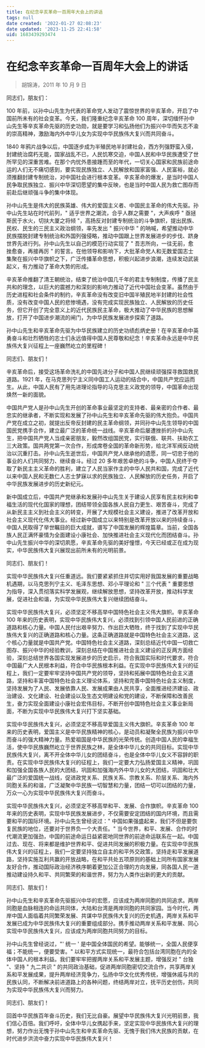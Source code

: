 ```yaml
---
title: 在纪念辛亥革命一百周年大会上的讲话
tags: null
date created: '2022-01-27 02:08:23'
date updated: '2023-11-25 22:41:58'
uid: 1683439293474
---
```


# 在纪念辛亥革命一百周年大会上的讲话

> 胡锦涛，2011 年 10 月 9 日

同志们，朋友们：

100 年前，以孙中山先生为代表的革命党人发动了震惊世界的辛亥革命，开启了中国前所未有的社会变革。今天，我们隆重纪念辛亥革命 100 周年，深切缅怀孙中山先生等辛亥革命先驱的历史功勋，就是要学习和弘扬他们为振兴中华而矢志不渝的崇高精神，激励海内外中华儿女为实现中华民族伟大复兴而共同奋斗。

1840 年鸦片战争以后，中国逐步成为半殖民地半封建社会，西方列强野蛮入侵，封建统治腐朽无能，国家战乱不已，人民饥寒交迫，中国人民和中华民族遭受了世所罕见的深重苦难。在那个内忧外患接踵而至的年代，一切关心国家和民族前途命运的人们无不痛切感到，要实现民族独立、人民解放和国家富强、人民富裕，就必须推翻封建专制统治，对中国社会进行根本变革。辛亥革命的爆发，是当时中国人民争取民族独立、振兴中华深切愿望的集中反映，也是当时中国人民为救亡图存而前赴后继顽强斗争的集中体现。

孙中山先生是伟大的民族英雄、伟大的爱国主义者、中国民主革命的伟大先驱。孙中山先生站在时代前列，" 适乎世界之潮流，合乎人群之需要 "，大声疾呼 " 亟拯斯民于水火，切扶大厦之将倾 "，高扬反对封建专制统治的斗争旗帜，提出民族、民权、民生的三民主义政治纲领，率先发出 " 振兴中华 " 的呐喊，希望推动中华民族摆脱封建专制统治和外国列强侵略，推动中国跟上世界发展进步的步伐、跻身世界先进行列。孙中山先生以自己的模范行动实现了 " 吾志所向，一往无前，愈挫愈奋，再接再厉 " 的誓言。在他领导和影响下，大批革命党人和无数爱国志士集聚在振兴中华旗帜之下，广泛传播革命思想，积极兴起进步浪潮，连续发动武装起义，有力推动了革命大势的形成。

辛亥革命推翻了清王朝统治，结束了统治中国几千年的君主专制制度，传播了民主共和的理念，以巨大的震撼力和深刻的影响力推动了近代中国社会变革。虽然由于历史进程和社会条件的制约，辛亥革命没有改变旧中国半殖民地半封建的社会性质，没有改变中国人民的悲惨境遇，没有完成实现民族独立、人民解放的历史任务，但它开创了完全意义上的近代民族民主革命，极大推动了中华民族的思想解放，打开了中国进步潮流的闸门，为中华民族发展进步探索了道路。

孙中山先生和辛亥革命先驱为中华民族建立的历史功绩彪炳史册！在辛亥革命中英勇奋斗和壮烈牺牲的志士们永远值得中国人民尊敬和纪念！辛亥革命永远是中华民族伟大复兴征程上一座巍然屹立的里程碑！

同志们、朋友们！

辛亥革命后，接受这场革命洗礼的中国先进分子和中国人民继续顽强探寻救国救民道路。1921 年，在马克思列宁主义同中国工人运动的结合中，中国共产党应运而生。从此，中国人民有了用先进理论指导的马克思主义政党的领导，中国革命出现焕然一新的面貌。

中国共产党人是孙中山先生开创的革命事业最坚定的支持者、最亲密的合作者、最忠实的继承者，不断实现和发展了孙中山先生和辛亥革命先驱的伟大抱负。中国共产党在成立之初，就提出反帝反封建的民主革命纲领，并同孙中山先生领导的中国国民党携手合作，建立最广泛的革命统一战线。辛亥革命后屡遭挫折的孙中山先生，把中国共产党人当成亲密朋友，毅然改组国民党，实行联俄、联共、扶助农工三大政策。国共两党第一次合作，形成席卷全国的革命新形势，给北洋军阀反动统治以沉重打击。孙中山先生逝世后，中国共产党人继承他的遗愿，同一切忠于他的事业的人们共同努力、继续奋斗。经过 20 多年艰苦卓绝的斗争，中国人民终于夺取了新民主主义革命的胜利，建立了人民当家作主的中华人民共和国，完成了近代以来中国人民和无数仁人志士梦寐以求的民族独立、人民解放的历史任务，开启了中华民族发展进步的历史新纪元。

新中国成立后，中国共产党继承和发展孙中山先生关于建设人民享有民主权利和幸福生活的现代化国家的理想，团结带领全国各族人民自力更生、艰苦奋斗，完成了从新民主主义到社会主义的转变，开展了大规模社会主义建设，推进了改革开放和社会主义现代化伟大事业。经过新中国成立以来特别是改革开放以来的持续奋斗，中国人民取得了举世瞩目的巨大成就，谱写了中国发展的辉煌篇章。当前，全国各族人民正满怀豪情为全面建设小康社会、加快推进社会主义现代化而团结奋斗。孙中山先生振兴中华的深切夙愿，辛亥革命先驱的美好憧憬，今天已经或正在成为现实，中华民族伟大复兴展现出前所未有的光明前景。

同志们、朋友们！

实现中华民族伟大复兴任重道远。我们要紧紧抓住并切实用好我国发展的重要战略机遇期，以马克思列宁主义、毛泽东思想、邓小平理论和 " 三个代表 " 重要思想为指导，深入贯彻落实科学发展观，继续解放思想，坚持改革开放，推动科学发展，促进社会和谐，为实现中华民族伟大复兴继续团结奋斗。

实现中华民族伟大复兴，必须坚定不移高举中国特色社会主义伟大旗帜。辛亥革命 100 年来的历史表明，实现中华民族伟大复兴，必须找到引领中国人民前进的正确道路和核心力量。中国人民付出艰辛努力、作出巨大牺牲，终于找到了实现中华民族伟大复兴的正确道路和核心力量。这条正确道路就是中国特色社会主义道路，这个核心力量就是中国共产党。中国特色社会主义道路，深刻总结近代中国一切救亡图存、振兴中华的经验教训，深刻总结在中国推进社会主义建设的正反两方面经验，深刻总结世界各国实现发展进步的历史启示，符合我国实际和时代要求，符合中国最广大人民根本利益，符合中华民族根本利益。在实现中华民族伟大复兴的征程上，我们一定要牢牢坚持中国共产党的领导，坚持和拓展中国特色社会主义道路，坚持和丰富中国特色社会主义理论体系，坚持和完善中国特色社会主义制度，坚持发展为了人民、发展依靠人民、发展成果由人民共享，全面推进经济建设、政治建设、文化建设、社会建设以及生态文明建设和党的建设，不断保障和改善民生，奋力实现全面建设小康社会宏伟目标，不断开创中国特色社会主义事业新局面，不断为实现中华民族伟大复兴打下坚实基础。

实现中华民族伟大复兴，必须坚定不移高举爱国主义伟大旗帜。辛亥革命 100 年来的历史表明，爱国主义是中华民族精神的核心，是动员和凝聚全民族为振兴中华而奋斗的强大精神力量。热爱祖国是中华民族的光荣传统。创造中国人民的幸福生活，使中华民族巍然屹立于世界民族之林，是全体中华儿女的共同目标。实现中华民族伟大复兴，离不开全体中华儿女的团结奋斗，也是全体中华儿女义不容辞的职责。在实现中华民族伟大复兴的征程上，我们一定要大力弘扬爱国主义精神，巩固和加强全国各族人民的大团结，巩固和加强海内外中华儿女的大团结，巩固和壮大最广泛的爱国统一战线，促进政党关系、民族关系、宗教关系、阶层关系、海内外同胞关系的和谐，广泛凝聚中华民族一切智慧和力量，团结一切可以团结的力量，万众一心为实现中华民族伟大复兴而奋斗。

实现中华民族伟大复兴，必须坚定不移高举和平、发展、合作旗帜。辛亥革命 100 年来的历史表明，实现中华民族发展进步，不仅需要安定团结的国内环境，而且需要和平的国际环境。孙中山先生曾经说过：" 中国如果强盛起来，我们不但是要恢复民族的地位，还要对于世界负一个大责任。" 当今世界，和平、发展、合作的时代潮流更加强劲，中国的前途命运日益紧密地同世界的前途命运联系在一起。中国过去、现在、将来都是维护世界和平、促进共同发展的积极力量。在实现中华民族伟大复兴的征程上，我们一定要坚持独立自主的和平外交政策，坚持走和平发展道路，坚持实施互利共赢的开放战略，在和平共处五项原则的基础上同所有国家发展友好合作，推动国际政治经济秩序朝着更加公正合理的方向发展，同各国人民一道推动建设持久和平、共同繁荣的和谐世界，努力为人类作出新的更大的贡献。

同志们、朋友们！

孙中山先生和辛亥革命先驱振兴中华的宏愿，应该成为两岸同胞的共同追求。两岸同胞是血脉相连的命运共同体，大陆和台湾是两岸同胞的共同家园。当今时代，两岸中国人面临着共同繁荣发展、共谋中华民族伟大复兴的历史机遇，两岸关系和平发展已成为中华民族伟大复兴的重要组成部分。携手推动两岸关系和平发展、同心实现中华民族伟大复兴，应该成为两岸同胞共同努力的目标。

孙中山先生曾经说过，"' 统一 ' 是中国全体国民的希望。能够统一，全国人民便享福；不能统一，便要受害。" 以和平方式实现统一，最符合包括台湾同胞在内的全体中国人的根本利益。我们要牢牢把握两岸关系和平发展主题，增强反对 " 台独 "、坚持 " 九二共识 " 的共同政治基础，促进两岸同胞密切交流合作，共享两岸关系和平发展成果，提升两岸经济竞争力，弘扬中华文化优秀传统，增强休戚与共的民族认同，不断解决前进道路上的各种问题，终结两岸对立，抚平历史创伤，共同为实现中华民族伟大复兴而努力。

同志们、朋友们！

回首中华民族百年奋斗历史，我们无比自豪。展望中华民族伟大复兴光明前景，我们信心百倍。我们呼吁，全体中华儿女携起手来，坚定实现中华民族伟大复兴的理想，努力作出无愧于孙中山先生和辛亥革命先驱、无愧于我们伟大民族的贡献，在时代进步洪流中奋力实现中华民族伟大复兴！
